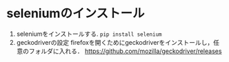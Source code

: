 # seleniumのインストール
1. seleniumをインストールする.
`
pip install selenium
`
1. geckodriverの設定
 firefoxを開くためにgeckodriverをインストールし，任意のフォルダに入れる．
    https://github.com/mozilla/geckodriver/releases

